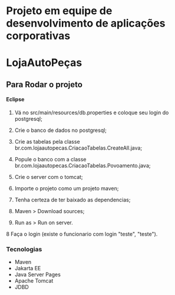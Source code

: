 # Projeto em equipe de desenvolvimento de aplicações corporativas

# LojaAutoPeças

## Para Rodar o projeto

#### Eclipse

1. Vá no src/main/resources/db.properties e coloque seu login do postgresql;

2. Crie o banco de dados no postgresql;
3. Crie as tabelas pela classe br.com.lojaautopecas.CriacaoTabelas.CreateAll.java;
4. Popule o banco com a classe br.com.lojaautopecas.CriacaoTabelas.Povoamento.java;

5. Crie o server com o tomcat;
6. Importe o projeto como um projeto maven;
7. Tenha certeza de ter baixado as dependencias;
  1. Maven > Download sources;
  2. Run as > Run on server.

8 Faça o login (existe o funcionario com login "teste", "teste").


### Tecnologias

- Maven
- Jakarta EE
- Java Server Pages
- Apache Tomcat
- JDBD
